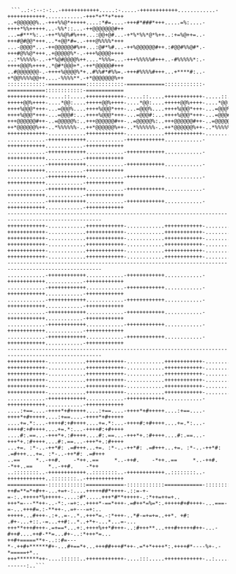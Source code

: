 <pre> <code>```..:-:--:-:..-++++++++++++.....:-.....-++++++++++++............-++++++++++++............-+++*+**+*+++
..+@@@@@@%..-+++%%@*+++++....:*#=....-+++#*###*+++.....=%:....-++++*%%+++++...-%%*::...-++@@@@@@@#++
...=#***%:..-++*%%@%#%+++...:@@+@#...-+*%*%%*@*%++..:+=%@++=..-+++#@#@@*+++...*+@@*#=..-+++@%%%%*+++
...-@@@@*...-++@@@@@@#%++...:@#*%#...-++%@@@@@@#++.:#@@#%%@#*.-+++#@%%@*+++..+@@@@@%*-.-+++%@@@@++++
..:*%%%%%-..-+*%@#@@@@%++....*%%%=...-+++%%%%%#+++..-#%%%%%*:.-++++@@@%++++..*@#*@@@+*.-++*@@@@@#+++
..#@@@@@@@-.-++++%@@@@%*+..#%%#*#%%=.-+++#%%%%#+++...+****#:..-+*@@%%%%@@++....-%%%%**.-+*@@@@@@@%++
::::::::::::-============::::::::::::-============::::::::::::-============::::::::::::-============
++++++++++++-.....::.....++++++++++++-.....::.....++++++++++++-.....::.....++++++++++++-.....::.....
+++++@@%++++-....*@@:....+++++@@%++++-....*@@:....+++++@@%++++-....*@@:....+++++@@%++++-....*@@:....
++++%@@@*+++-...=@@@%....++++%@@@*+++-...=@@@%....++++%@@@*+++-...=@@@%....++++%@@@*+++-...=@@@%....
++++%@@@*+++-...=@@@#:...++++%@@@*+++-...=@@@#:...++++%@@@*+++-...=@@@#:...++++%@@@*+++-...=@@@#:...
+++@@@@@@#++-..=@@@@@%:..+++@@@@@@#++-..=@@@@@%:..+++@@@@@@#++-..=@@@@@%:..+++@@@@@@#++-..=@@@@@%:..
++*@@@@@@%++-..*%%%%%%-..++*@@@@@@%++-..*%%%%%%-..++*@@@@@@%++-..*%%%%%%-..++*@@@@@@%++-..*%%%%%%-..
++++++++++++-............++++++++++++-............++++++++++++-............++++++++++++-............
............-++++++++++++............-++++++++++++............-++++++++++++............-++++++++++++
............-++++++++++++............-++++++++++++............-++++++++++++............-++++++++++++
............-++++++++++++............-++++++++++++............-++++++++++++............-++++++++++++
............-++++++++++++............-++++++++++++............-++++++++++++............-++++++++++++
............-++++++++++++............-++++++++++++............-++++++++++++............-++++++++++++
............-++++++++++++............-++++++++++++............-++++++++++++............-++++++++++++
----------------------------------------------------------------------------------------------------
++++++++++++-............++++++++++++-............++++++++++++-............++++++++++++-............
++++++++++++-............++++++++++++-............++++++++++++-............++++++++++++-............
++++++++++++-............++++++++++++-............++++++++++++-............++++++++++++-............
++++++++++++-............++++++++++++-............++++++++++++-............++++++++++++-............
++++++++++++-............++++++++++++-............++++++++++++-............++++++++++++-............
++++++++++++-............++++++++++++-............++++++++++++-............++++++++++++-............
----------------------------------------------------------------------------------------------------
............-++++++++++++............-++++++++++++............-++++++++++++............-++++++++++++
............-++++++++++++............-++++++++++++............-++++++++++++............-++++++++++++
............-++++++++++++............-++++++++++++............-++++++++++++............-++++++++++++
............-++++++++++++............-++++++++++++............-++++++++++++............-++++++++++++
............-++++++++++++............-++++++++++++............-++++++++++++............-++++++++++++
............-++++++++++++............-++++++++++++............-++++++++++++............-++++++++++++
----------------------------------------------------------------------------------------------------
++++++++++++-............++++++++++++-............++++++++++++-............++++++++++++-............
++++++++++++-............++++++++++++-............++++++++++++-............++++++++++++-............
++++++++++++-............++++++++++++-............++++++++++++-............++++++++++++-............
++++++++++++-............++++++++++++-............++++++++++++-............++++++++++++-............
++++++++++++-............++++++++++++-............++++++++++++-............++++++++++++-............
++++++++++++-............++++++++++++-............++++++++++++-............++++++++++++-............
............-++++++++++++............-++++++++++++............-++++++++++++............-++++++++++++
....:+==....-++++*+#+++++....:+==....-++++*+#+++++....:+==....-++++*+#+++++....:+==....-++++*+#+++++
....+=.*:...-++++#:+#++++....+=.*:...-++++#:+#++++....+=.*:...-++++#:+#++++....+=.*:...-++++#:+#++++
....#:.==...-+++*+.:#++++....#:.==...-+++*+.:#++++....#:.==...-+++*+.:#++++....#:.==...-+++*+.:#++++
...+=. :*-..-++*#: .=#+++...+=. :*-..-++*#: .=#+++...+=. :*-..-++*#: .=#+++...+=. :*-..-++*#: .=#+++
..==     *..-++#.    -*++..==     *..-++#.    -*++..==     *..-++#.    -*++..==     *..-++#.    -*++
..::::::::..-++++++++++++..::::::::..-++++++++++++..::::::::..-++++++++++++..::::::::..-++++++++++++
============-::::::::::::============-::::::::::::============-::::::::::::============-::::::::::::
++#=**=*+#++-...+=+-:....+++++##*++++-.::=-+-=-:..+++++*%+++++-....:#*.....+++*#**+++++-.:*++=++=+..
+++*=---**++-..-*:.-=+:..++++*-==*+++-.=#++*=%=*:.+++++#+#++++-...===-=-...+++#=.:-**++-..=+---=+:..
+++++...#+++-.:+..=-..*..+++*=.-:*+++-..*#-=+=+=..++*. +#: .#+-...+::.-=...++#:..*..+*+-...*...=-...
+++**+++#+++-.=+==*...+:.++++%++*#+++-..:#+++**...+++#+++++#++-...-#++#....++#-**=...#+-..:*+++*=...
++#+=====**+-..::#=---*-.++#+******#+-...#+==*+...+++##+++#*++-.=*+*++++*:.++++#*----%+-.-*=====+*..
+++*******++-....::::::..++++++++++++-....:::.....++++++++++++-..:.....::..++++++++++++-..-------:..``` </code> </pre>

